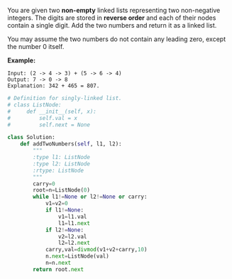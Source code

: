 You are given two **non-empty** linked lists representing two non-negative integers. The digits are stored in **reverse order** and each of their nodes contain a single digit. Add the two numbers and return it as a linked list.

You may assume the two numbers do not contain any leading zero, except the number 0 itself.

**Example:**

```
Input: (2 -> 4 -> 3) + (5 -> 6 -> 4)
Output: 7 -> 0 -> 8
Explanation: 342 + 465 = 807.
```

```python
# Definition for singly-linked list.
# class ListNode:
#     def __init__(self, x):
#         self.val = x
#         self.next = None

class Solution:
    def addTwoNumbers(self, l1, l2):
        """
        :type l1: ListNode
        :type l2: ListNode
        :rtype: ListNode
        """
        carry=0
        root=n=ListNode(0)
        while l1!=None or l2!=None or carry:
            v1=v2=0
            if l1!=None:
                v1=l1.val
                l1=l1.next
            if l2!=None:
                v2=l2.val
                l2=l2.next
            carry,val=divmod(v1+v2+carry,10)
            n.next=ListNode(val)
            n=n.next
        return root.next
```

